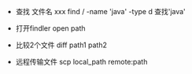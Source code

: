 * 查找 文件名 xxx 
find / -name 'java' -type d    查找'java'

* 打开findler
open path

* 比较2个文件
diff path1 path2

* 远程传输文件
scp local_path remote:path
